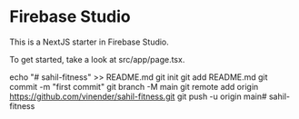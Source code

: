 # Firebase Studio

This is a NextJS starter in Firebase Studio.

To get started, take a look at src/app/page.tsx.

echo "# sahil-fitness" >> README.md
git init
git add README.md
git commit -m "first commit"
git branch -M main
git remote add origin https://github.com/vinender/sahil-fitness.git
git push -u origin main# sahil-fitness
